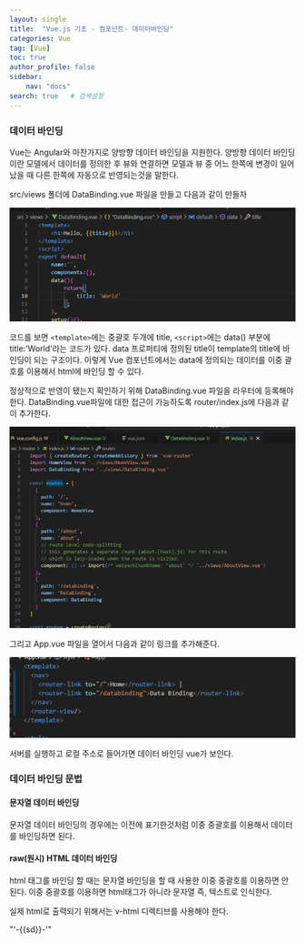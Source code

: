 ```yaml
---
layout: single
title:  "Vue.js 기초 - 컴포넌트- 데이터바인딩"
categories: Vue
tag: [Vue]
toc: true
author_profile: false
sidebar:
    nav: "docs"
search: true   # 검색설정
---
```



### 데이터 바인딩
Vue는 Angular와 마찬가지로 양방향 데이터 바인딩을 지원한다. 양방향 데이터 바인딩이란 모델에서 데이터를 정의한 후 뷰와 연결하면 모델과 뷰 중 어느 한쪽에 변경이 일어났을 때 다른 한쪽에 자동으로 반영되는것을 말한다.

src/views 폴더에 DataBinding.vue 파일을 만들고  다음과 같이 만들자

![Alt text](/assets/images/2023-10-02/데이터바인딩.png)

코드를 보면 `<template>`에는 중괄호 두개에 title, `<script>`에는 data() 부분에 title:'World'라는 코드가 있다. data 프로퍼티에 정의된 title이 template의 title에 바인딩이 되는 구조이다. 이렇게 Vue 컴포넌트에서는 data에 정의되는 데이터를 이중 괄호를 이용해서 html에 바인딩 할 수 있다.


정상적으로 반영이 됐는지 확인하기 위해 DataBinding.vue 파일을 라우터에 등록해야 한다. DataBinding.vue파일에 대한 접근이 가능하도록 router/index.js에 다음과 같이 추가한다.


![Alt text](/assets/images/2023-10-02/데이터바인딩import.png)

그리고 App.vue 파일을 열어서 다음과 같이 링크를 추가해준다.

![Alt text](/assets/images/2023-10-02/데이터바인딩링크추가.png)

서버를 실행하고 로컬 주소로 들어가면 데이터 바인딩 vue가 보인다.


### 데이터 바인딩 문법

#### 문자열 데이터 바인딩
문자열 데이터 바인딩의 경우에는 이전에 표기한것처럼 이중 중괄호를 이용해서 데이터를 바인딩하면 된다.


#### raw(원시) HTML 데이터 바인딩
html 태그를 바인딩 할 때는 문자열 바인딩을 할 때 사용한 이중 중괄호를 이용하면 안된다. 이중 중괄호를 이용하면 html태그가 아니라 문자열 즉, 텍스트로 인식한다.

실제 html로 출력되기 위해서는 v-html 디렉티브를 사용해야 한다.

"'-{{sd}}-'"
